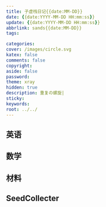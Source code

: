 ```yaml
---
title: 子虚栈日记{{date:MM-DD}}
date: {{date:YYYY-MM-DD HH:mm:ss}}
update: {{date:YYYY-MM-DD HH:mm:ss}}
abbrlink: sands{{date:MM-DD}}
tags:

categories:
cover: /images/circle.svg
katex: false
comments: false
copyright:
aside: false
password:
theme: xray
hidden: true
description: 重复の螺旋|
sticky: 
keywords:
root: ../../
---
```

## 英语

## 数学

## 材料


## SeedCollecter
